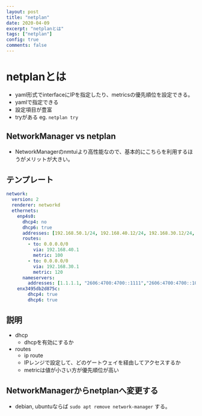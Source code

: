```yaml
---
layout: post
title: "netplan"
date: 2020-04-09
excerpt: "netplanとは"
tags: ["netplan"]
config: true
comments: false
---
```



# netplanとは
 - yaml形式でinterfaceにIPを指定したり、metricsの優先順位を設定できる。 
 - yamlで指定できる
 - 設定項目が豊富
 - tryがある eg. `netplan try`

## NetworkManager vs netplan
 - NetworkManagerのnmtuiより高性能なので、基本的にこちらを利用するほうがメリットが大きい。
 
## テンプレート
```yaml
network:
  version: 2
  renderer: networkd
  ethernets:
    enp4s0:
      dhcp4: no
      dhcp6: true
      addresses: [192.168.50.1/24, 192.168.40.12/24, 192.168.30.12/24, 192.168.20.12/24]
      routes:
        - to: 0.0.0.0/0
          via: 192.168.40.1
          metric: 100
        - to: 0.0.0.0/0
          via: 192.168.30.1
          metric: 120
      nameservers:
        addresses: [1.1.1.1, "2606:4700:4700::1111","2606:4700:4700::1001",8.8.4.4,8.8.8.8]
    enx3495db2d875c:
        dhcp4: true
        dhcp6: true
```

## 説明
 - dhcp
   - dhcpを有効にするか
 - routes
   - ip route
   - IPレンジで設定して、どのゲートウェイを経由してアクセスするか
   - metricは値が小さい方が優先順位が高い

## NetworkManagerからnetplanへ変更する
 - debian, ubuntuならば `sudo apt remove network-manager` する。  

